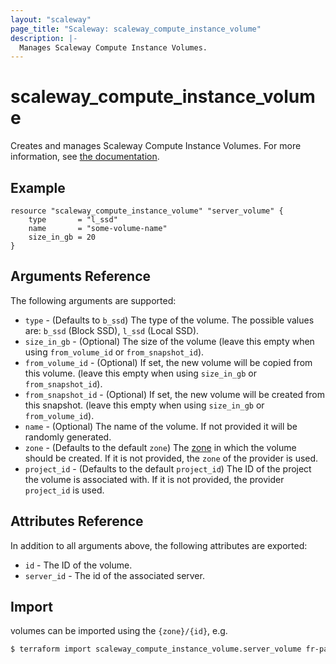 ```yaml
---
layout: "scaleway"
page_title: "Scaleway: scaleway_compute_instance_volume"
description: |-
  Manages Scaleway Compute Instance Volumes.
---
```


# scaleway_compute_instance_volume

Creates and manages Scaleway Compute Instance Volumes. For more information, see [the documentation](https://developers.scaleway.com/en/products/instance/api/#volumes-7e8a39).

## Example

```hcl
resource "scaleway_compute_instance_volume" "server_volume" {
    type       = "l_ssd"
    name       = "some-volume-name"
    size_in_gb = 20
}
```

## Arguments Reference

The following arguments are supported:

- `type` - (Defaults to `b_ssd`) The type of the volume. The possible values are: `b_ssd` (Block SSD), `l_ssd` (Local SSD).
- `size_in_gb` - (Optional) The size of the volume (leave this empty when using `from_volume_id` or `from_snapshot_id`).
- `from_volume_id` - (Optional) If set, the new volume will be copied from this volume. (leave this empty when using `size_in_gb` or `from_snapshot_id`).
- `from_snapshot_id` - (Optional) If set, the new volume will be created from this snapshot. (leave this empty when using `size_in_gb` or `from_volume_id`).
- `name` - (Optional) The name of the volume. If not provided it will be randomly generated.
- `zone` - (Defaults to the default `zone`) The [zone](https://developers.scaleway.com/en/quickstart/#zone-definition) in which the volume should be created. If it is not provided, the `zone` of the provider is used.
- `project_id` - (Defaults to the default `project_id`) The ID of the project the volume is associated with. If it is not provided, the provider `project_id` is used.

## Attributes Reference

In addition to all arguments above, the following attributes are exported:

- `id` - The ID of the volume.
- `server_id` - The id of the associated server.

## Import

volumes can be imported using the `{zone}/{id}`, e.g.

```bash
$ terraform import scaleway_compute_instance_volume.server_volume fr-par-1/11111111-1111-1111-1111-111111111111
```
